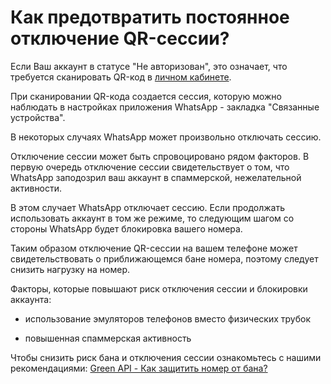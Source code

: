 # Как предотвратить постоянное отключение QR-сессии?

Если Ваш аккаунт в статусе "Не авторизован", это означает, что требуется сканировать QR-код в [личном кабинете](https://console.green-api.com).

При сканировании QR-кода создается сессия, которую можно наблюдать в настройках приложения WhatsApp - закладка "Связанные устройства".

В некоторых случаях WhatsApp может произвольно отключать сессию.

Отключение сессии может быть спровоцировано рядом факторов. В первую очередь отключение сессии свидетельствует о том, что WhatsApp заподозрил ваш аккаунт в спаммерской, нежелательной активности.

В этом случает WhatsApp отключает сессию. Если продолжать использовать аккаунт в том же режиме, то следующим шагом со стороны WhatsApp будет блокировка вашего номера.

Таким образом отключение QR-сессии на вашем телефоне может свидетельствовать о приближающемся бане номера, поэтому следует снизить нагрузку на номер.

Факторы, которые повышают риск отключения сессии и блокировки аккаунта:

* использование эмуляторов телефонов вместо физических трубок

* повышенная спаммерская активность

Чтобы снизить риск бана и отключения сессии ознакомьтесь с нашими рекомендациями: [Green API - Как защитить номер от бана?](./how-to-protect-number-from-ban.md)
